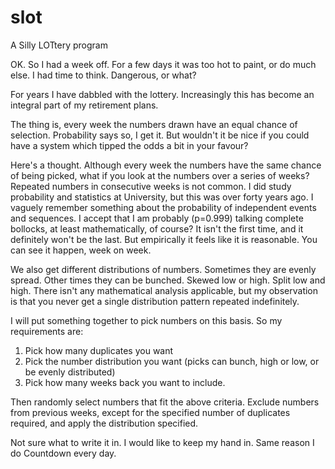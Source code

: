 # slot

A Silly LOTtery program

OK. So I had a week off. For a few days it was too hot to paint, or do much else. I had time to think. Dangerous, or what?

For years I have dabbled with the lottery. Increasingly this has become an integral part of my retirement plans. 

The thing is, every week the numbers drawn have an equal chance of selection. Probability says so, I get it. But wouldn't it be nice if you could have a system which tipped the odds a bit in your favour?

Here's a thought. Although every week the numbers have the same chance of being picked, what if you look at the numbers over a series of weeks? Repeated numbers in consecutive weeks is not common. I did study probability and statistics at University, but this was over forty years ago. I vaguely remember something about the probability of independent events and sequences. I accept that I am probably (p=0.999) talking complete bollocks, at least mathematically, of course? It isn't the first time, and it definitely won't be the last. But empirically it feels like it is reasonable. You can see it happen, week on week.

We also get different distributions of numbers. Sometimes they are evenly spread. Other times they can be bunched. Skewed low or high. Split low and high. There isn't any mathematical analysis applicable, but my observation is that you never get a single distribution pattern repeated indefinitely.

I will put something together to pick numbers on this basis. So my requirements are:

1. Pick how many duplicates you want
2. Pick the number distribution you want (picks can bunch, high or low, or be evenly distributed)
3. Pick how many weeks back you want to include.

Then randomly select numbers that fit the above criteria. Exclude numbers from previous weeks, except for the specified number of duplicates required, and apply the distribution specified.

Not sure what to write it in. I would like to keep my hand in. Same reason I do Countdown every day. 
